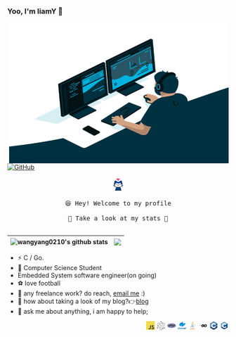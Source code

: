 ### Yoo, I'm liamY 👋
  <img align="right" alt="GIF" src="https://github.com/KMSorSMS/KMSorSMS/blob/master/code.gif?raw=true" width="500" height="320" />
  

 [![GitHub](https://img.shields.io/badge/dynamic/json?logo=github&label=GitHub&labelColor=495867&color=495867&query=%24.data.totalSubs&url=https%3A%2F%2Fapi.spencerwoo.com%2Fsubstats%2F%3Fsource%3Dgithub%26queryKey%3Dhayschan&style=flat-square)](https://github.com/KMSorSMS)
  
<p align="center">
  <img src="https://github.com/KMSorSMS/KMSorSMS/blob/master/cute.gif" width="27px">
  <br><br />
  <samp>
    😆 Hey! Welcome to my profile
    <br />
    <br />🍉 Take a look at my stats  🌱
    <br />
    <br />
  </samp>

| <a> <img align="center" src="https://github-readme-stats.vercel.app/api?username=KMSorSMS&show_icons=true&theme=buefy&hide_border=true" alt="wangyang0210's github stats" /> </a> | <a> <img align="center" src="https://github-readme-stats.vercel.app/api/top-langs/?username=KMSorSMS&layout=compact&theme=buefy&hide_border=true" /> </a> | 
| ------------- | ------------- |

</p>


- ⚡ C / Go.
- 🍻 Computer Science Student
- Embedded System software engineer(on going)
- ⚽ love football
- 💼 any freelance work? do reach, <a href="mailto:yzwliam@126.com">email me</a> :)
- 🔖 how about taking a look of my blog?👉[blog](https://liamy.clovy.top)
- 💬 ask me about anything, i am happy to help;


<p align="right">
<a><img height="20" alt="javascript" src="https://raw.githubusercontent.com/github/explore/80688e429a7d4ef2fca1e82350fe8e3517d3494d/topics/javascript/javascript.png"></a>
<a><img height="20" alt="electron" src="https://raw.githubusercontent.com/github/explore/80688e429a7d4ef2fca1e82350fe8e3517d3494d/topics/electron/electron.png"></a> 
<a><img height="20" alt="php" src="https://raw.githubusercontent.com/github/explore/ccc16358ac4530c6a69b1b80c7223cd2744dea83/topics/php/php.png"></a> 
<a><img height="20" alt="docker" src="https://raw.githubusercontent.com/github/explore/80688e429a7d4ef2fca1e82350fe8e3517d3494d/topics/docker/docker.png"></a> 
<a><img height="20" alt="java" src="https://raw.githubusercontent.com/github/explore/main/topics/java/java.png"></a> 
  <a><img height="20" alt="go" src="https://raw.githubusercontent.com/github/explore/main/topics/go/go.png"></a>
  <a><img height="20" alt="cpp" src="https://raw.githubusercontent.com/github/explore/main/topics/cpp/cpp.png"></a>
    <a><img height="20" alt="c" src="https://raw.githubusercontent.com/github/explore/main/topics/c/c.png"></a>
</p>

